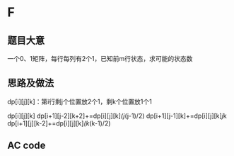 F
=

题目大意
--------

一个0、1矩阵，每行每列有2个1，已知前m行状态，求可能的状态数

思路及做法
----------

dp[i][j][k]：第i行剩j个位置放2个1，剩k个位置放1个1

dp[i][j][k] dp[i+1][j-2][k+2]+=dp[i][j][k]*(j*(j-1)/2)
            dp[i+1][j-1][k]+=dp[i][j][k]*j*k
            dp[i+1][j][k-2]+=dp[i][j][k]*(k*(k-1)/2)

AC code
-------
